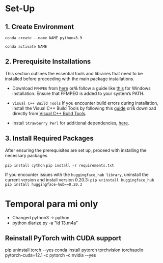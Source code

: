 # Set-Up

## 1. Create Environment

`conda create --name NAME python=3.9` 

`conda activate NAME`

## 2. Prerequisite Installations
 This section outlines the essential tools and libraries that need to be installed before proceeding with the main package installations.

- Download ``FFMPEG`` from [here](https://ffmpeg.org/download.html) or/& follow a guide like [this](https://phoenixnap.com/kb/ffmpeg-windows) for Windows installation.
Ensure that FFMPEG is added to your system’s PATH.

- ``Visual C++ Build Tools`` If you encounter build errors during installation, install the Visual C++ Build Tools by following this [guide](https://stackoverflow.com/questions/40504552/how-to-install-visual-c-build-tools) or/& download directly from [Visual C++ Build Tools](https://visualstudio.microsoft.com/visual-cpp-build-tools/).

- Install ``Strawberry Perl`` for additional dependencies, [here](https://strawberryperl.com/).

## 3. Install Required Packages

After ensuring the prerequisites are set up, proceed with installing the necessary packages.

`pip install cython`
``pip install -r requirements.txt``

If you encounter issues with the ``huggingface_hub library``, uninstall the current version and install version 0.20.3:
``pip uninstall huggingface_hub``
``pip install huggingface-hub==0.20.3``


# Temporal para mi only

- Changed python3 -> python
- python diarize.py -a "Id 13.m4a"

## Reinstall PyTorch with CUDA support
pip uninstall torch --yes
conda install pytorch torchvision torchaudio pytorch-cuda=12.1 -c pytorch -c nvidia --yes